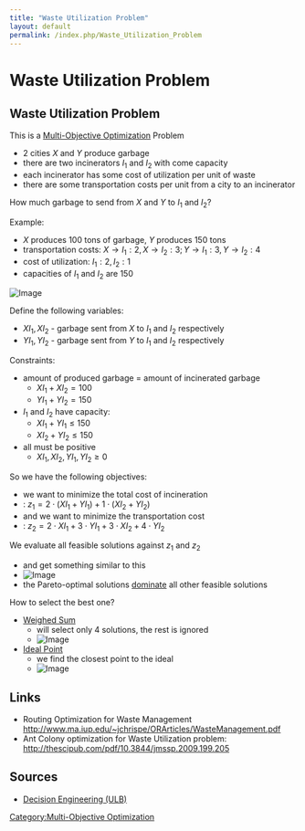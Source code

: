 ```yaml
---
title: "Waste Utilization Problem"
layout: default
permalink: /index.php/Waste_Utilization_Problem
---
```


# Waste Utilization Problem

## Waste Utilization Problem
This is a [Multi-Objective Optimization](Multi-Objective_Optimization) Problem
- 2 cities $X$ and $Y$ produce garbage
- there are two incinerators $I_1$ and $I_2$ with come capacity
- each incinerator has some cost of utilization per unit of waste
- there are some transportation costs per unit from a city to an incinerator

How much garbage to send from $X$ and $Y$ to $I_1$ and $I_2$?


Example:
- $X$ produces 100 tons of garbage, $Y$ produces 150 tons
- transportation costs: $X \to I_1: 2, X \to I_2: 3; Y \to I_1: 3, Y \to I_2: 4$
- cost of utilization: $I_1: 2, I_2: 1$
- capacities of $I_1$ and $I_2$ are 150

<img src="https://raw.github.com/alexeygrigorev/wiki-figures/master/ulb/de/moo/waste-utilization.png" alt="Image">

Define the following variables:
- $XI_1, XI_2$ - garbage sent from $X$ to $I_1$ and $I_2$ respectively
- $YI_1, YI_2$ - garbage sent from $Y$ to $I_1$ and $I_2$ respectively

Constraints:
- amount of produced garbage = amount of incinerated garbage
  - $XI_1 + XI_2 = 100$
  - $YI_1 + YI_2 = 150$
- $I_1$ and $I_2$ have capacity:
  - $XI_1 + YI_1 \leqslant 150$
  - $XI_2 + YI_2 \leqslant 150$
- all must be positive
  - $XI_1, XI_2, YI_1, YI_2 \geqslant 0$

So we have the following objectives:
- we want to minimize the total cost of incineration
- : $z_1 = 2 \cdot (XI_1 + YI_1) + 1 \cdot (XI_2 + YI_2)$ 
- and we want to minimize the transportation cost
- : $z_2 = 2 \cdot XI_1 + 3 \cdot YI_1 + 3 \cdot XI_2 + 4 \cdot YI_2$ 

We evaluate all feasible solutions against $z_1$ and $z_2$
- and get something similar to this 
- <img src="https://raw.github.com/alexeygrigorev/wiki-figures/master/ulb/de/moo/waste-utilization-solutions.png" alt="Image">
- the Pareto-optimal solutions [dominate](Dominance) all other feasible solutions


How to select the best one?
- [Weighed Sum](Multi-Objective_Optimization_Weighed_Sum)
  - will select only 4 solutions, the rest is ignored
  - <img src="https://raw.github.com/alexeygrigorev/wiki-figures/master/ulb/de/moo/waste-utilization-solutions-weighted-sum.png" alt="Image">
- [Ideal Point](Ideal_Point)
  - we find the closest point to the ideal
  - <img src="https://raw.github.com/alexeygrigorev/wiki-figures/master/ulb/de/moo/ideal-point.png" alt="Image">


## Links
- Routing Optimization for Waste Management http://www.ma.iup.edu/~jchrispe/ORArticles/WasteManagement.pdf
- Ant Colony optimization for Waste Utilization problem: http://thescipub.com/pdf/10.3844/jmssp.2009.199.205 


## Sources
- [Decision Engineering (ULB)](Decision_Engineering_(ULB))

[Category:Multi-Objective Optimization](Category_Multi-Objective_Optimization)